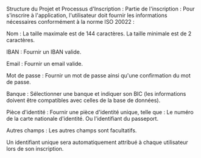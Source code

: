 Structure du Projet et Processus d'Inscription : 
Partie de l'inscription :
Pour s'inscrire à l'application, l'utilisateur doit fournir les informations nécessaires conformément à la norme ISO 20022 :

Nom :
La taille maximale est de 144 caractères.
La taille minimale est de 2 caractères.

IBAN :
Fournir un IBAN valide.

Email :
Fournir un email valide.

Mot de passe :
Fournir un mot de passe ainsi qu'une confirmation du mot de passe.

Banque :
Sélectionner une banque et indiquer son BIC (les informations doivent être compatibles avec celles de la base de données).

Pièce d'identité :
Fournir une pièce d'identité unique, telle que :
Le numéro de la carte nationale d'identité.
Ou l'identifiant du passeport.

Autres champs :
Les autres champs sont facultatifs.

Un identifiant unique sera automatiquement attribué à chaque utilisateur lors de son inscription.


   
